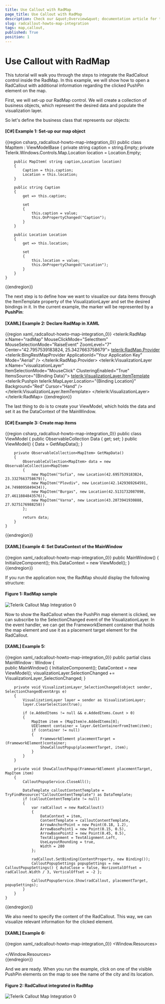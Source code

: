 ```yaml
---
title: Use Callout with RadMap
page_title: Use Callout with RadMap
description: Check our &quot;Overview&quot; documentation article for the RadCallout {{ site.framework_name }} control.
slug: radcallout-howto-map-integration
tags: map,callout,
published: True
position: 1
---
```


# Use Callout with RadMap

This tutorial will walk you through the steps to integrate the RadCallout control inside the RadMap. In this example, we will show how to open a RadCallout with additional information regarding the clicked PushPin element on the map.

First, we will set-up our RadMap control. We will create a collection of business objects, which represent the desired data and populate the visualization layer.

So let's define the business class that represents our objects: 

#### __[C#] Example 1: Set-up our map object__
{{region csharp_radcallout-howto-map-integration_0}}
	public class MapItem : ViewModelBase
	{
		private string caption = string.Empty;
		private Telerik.Windows.Controls.Map.Location location = Location.Empty;

		public MapItem( string caption,Location location)
		{
			Caption = this.caption;
			Location = this.location;
		}        

		public string Caption
		{
			get => this.caption;

			set
			{
				this.caption = value;
				this.OnPropertyChanged("Caption");
			}
		}

		public Location Location
		{
			get => this.location;

			set
			{
				this.location = value;
				this.OnPropertyChanged("Location");
			}
		}        
	}
{{endregion}}

The next step is to define how we want to visualize our data items through the ItemTemplate property of the VisualizationLayer and set the desired bindings in it. In the current example, the marker will be represented by a __PushPin__:   

#### __[XAML] Example 2: Declare RadMap in XAML__
{{region xaml_radcallout-howto-map-integration_0}}
	<telerik:RadMap x:Name="radMap" MouseClickMode="SelectItem" 
		MouseSelectionMode="RaiseEvent" 
		ZoomLevel="7" 
		Center="42.7957539183824, 25.3427663758679">
		<telerik:RadMap.Provider>
			<telerik:BingRestMapProvider ApplicationId="Your Application Key" Mode="Aerial" />
		</telerik:RadMap.Provider>
		<telerik:VisualizationLayer x:Name="visualizationLayer"                                        
								ItemSelectionMode="MouseClick"
								ClusteringEnabled="True"
								ItemsSource="{Binding Data}">
			<telerik:VisualizationLayer.ItemTemplate>
				<DataTemplate>
					<telerik:Pushpin telerik:MapLayer.Location="{Binding Location}" Background="Red" Cursor="Hand" />
				</DataTemplate>
			</telerik:VisualizationLayer.ItemTemplate>
		</telerik:VisualizationLayer>
	</telerik:RadMap>
{{endregion}}

The last thing to do is to create your ViewModel, which holds the data and set it as the DataContext of the MainWindow.

#### __[C#] Example 3: Create map items__
{{region csharp_radcallout-howto-map-integration_0}}
	public class ViewModel
    {
        public ObservableCollection<MapItem> Data { get; set; }
        public ViewModel()
        {
            Data = GetMapData();
        }

        private ObservableCollection<MapItem> GetMapData()
        {
            ObservableCollection<MapItem> data = new ObservableCollection<MapItem>
            {
                new MapItem("Sofia", new Location(42.6957539183824, 23.3327663758679)),
                new MapItem("Plovdiv", new Location(42.1429369264591, 24.7498095849434)),
                new MapItem("Burgas", new Location(42.5131732087098, 27.4611884843576)),
                new MapItem("Varna", new Location(43.2073941930888, 27.9275176988258))
            };

            return data;
        }
    }
{{endregion}}

#### __[XAML] Example 4: Set DataContext of the MainWindow__
{{region xaml_radcallout-howto-map-integration_0}}
	public MainWindow()
	{
		InitializeComponent();
		this.DataContext = new ViewModel();
	}   
{{endregion}}

If you run the application now, the RadMap should display the following structure:

#### Figure 1: RadMap sample
![Telerik Callout Map Integration 0](images/callout_howto_map_integration_1.png)

Now to show the RadCallout when the PushPin map element is clicked, we can subscribe to the SelectionChanged event of the VisualizationLayer. In the event handler, we can get the FrameworkElement container that holds the map element and use it as a placement target element for the RadCallout.

#### __[XAML] Example 5:__
{{region xaml_radcallout-howto-map-integration_0}}
	public partial class MainWindow : Window
	{      
		public MainWindow()
		{
			InitializeComponent();
			DataContext = new ViewModel();
			visualizationLayer.SelectionChanged += VisualizationLayer_SelectionChanged;
		}

		private void VisualizationLayer_SelectionChanged(object sender, SelectionChangedEventArgs e)
		{
			VisualizationLayer layer = sender as VisualizationLayer;
			layer.ClearSelection(true);

			if (e.AddedItems != null && e.AddedItems.Count > 0)
			{
				MapItem item = (MapItem)e.AddedItems[0];
				UIElement container = layer.GetContainerFromItem(item);
				if (container != null)
				{
					FrameworkElement placementTarget = (FrameworkElement)container;
					ShowCalloutPopup(placementTarget, item);
				}
			}
		}

		private void ShowCalloutPopup(FrameworkElement placementTarget, MapItem item)
		{
			CalloutPopupService.CloseAll();

			DataTemplate calloutContentTemplate = TryFindResource("CalloutContentTemplate") as DataTemplate;
			if (calloutContentTemplate != null)
			{
				var radCallout = new RadCallout()
				{
					DataContext = item,
					ContentTemplate = calloutContentTemplate,
					ArrowAnchorPoint = new Point(0.18, 1.2),
					ArrowBasePoint1 = new Point(0.15, 0.5),
					ArrowBasePoint2 = new Point(0.45, 0.5),
					TextAlignment = TextAlignment.Left,
					UseLayoutRounding = true,
					Width = 280
				};

				radCallout.SetBinding(ContentProperty, new Binding());
				CalloutPopupSettings popupSettings = new CalloutPopupSettings() { AutoClose = false, HorizontalOffset = radCallout.Width / 3, VerticalOffset = -2 };              

				CalloutPopupService.Show(radCallout, placementTarget, popupSettings);
			}
		}
	}
{{endregion}}

We also need to specify the content of the RadCallout. This way, we can visualize relevant information for the clicked element.

#### __[XAML] Example 6:__
{{region xaml_radcallout-howto-map-integration_0}}
	<Window.Resources>        
		<DataTemplate x:Key="CalloutContentTemplate">
			<StackPanel>
				<TextBlock Text="{Binding Caption}" />
				<StackPanel Orientation="Horizontal">
					<TextBlock Text="Location: "/>
					<TextBlock Text="{Binding Location}"/>
				</StackPanel>
			</StackPanel>
		</DataTemplate>        
	</Window.Resources>  
{{endregion}}

And we are ready. When you run the example, click on one of the visible PushPin elements on the map to see the name of the city and its location.

#### Figure 2: RadCallout integrated in RadMap
![Telerik Callout Map Integration 0](images/callout_howto_map_integration_2.png)
